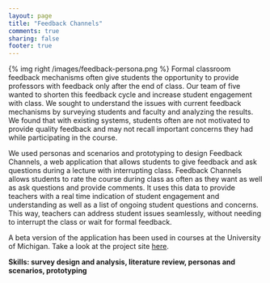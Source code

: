 ```yaml
---
layout: page
title: "Feedback Channels"
comments: true
sharing: false
footer: true
---
```

{% img right /images/feedback-persona.png %}
Formal classroom feedback mechanisms often give students the opportunity to provide professors with feedback only after the end of class. Our team of five wanted to shorten this feedback cycle and increase student engagement with class.  We sought to understand the issues with current feedback mechanisms by surveying students and faculty and analyzing the results. We found that with existing systems, students often are not motivated to provide quality feedback and may not recall important concerns they had while participating in the course.

We used personas and scenarios and prototyping to design Feedback Channels, a web application that allows students to give feedback and ask questions during a lecture with interrupting class.  Feedback Channels allows students to rate the course during class as often as they want as well as ask questions and provide comments. It uses this data to provide teachers with a real time indication of student engagement and understanding as well as a list of ongoing student questions and concerns.  This way, teachers can address student issues seamlessly, without needing to interrupt the class or wait for formal feedback.

A beta version of the application has been used in courses at the University of Michigan. Take a look at the project site <a href="http://www.bblis.com/">here</a>.

**Skills: survey design and analysis, literature review, personas and scenarios, prototyping**
